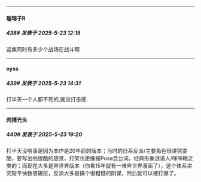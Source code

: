 ﻿
*****

####  璇瑢子R  
##### 438#       发表于 2025-5-23 12:15

这集同时有多少个战场在战斗啊


*****

####  oyss  
##### 439#       发表于 2025-5-23 14:31

打半天一个人都不死的,就没打击感.


*****

####  肉搏光头  
##### 440#       发表于 2025-5-23 19:20

打半天没啥事是因为本作是20年前的版本；当时的日系反派/主要角色很讲究耍酷，要写出他很酷的感觉，打架也更像摆Pose念台词，经典形象谜语人/咪咪眼之类的；而现在大多是异世界版本（你看15年就有一堆异世界漫画了），这个体系讲究短平快数值碾压，反派大多是搞个很粗糙的阴谋，然后就可以被打爆了。

